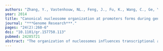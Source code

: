 ```yaml
---
authors: "Zhang, Y., Vastenhouw, NL., Feng, J., Fu, K., Wang, C., Ge, Y., **Pauli, A.,** van Hummelen, P., Schier, AF., Liu, XS."
year: 2014
title: "Canonical nucleosome organization at promoters forms during genome activation"
journal: "***Genome Research***."
pages: "24(2):260-6"
doi: "10.1101/gr.157750.113"
pubmed: 24285721
abstract: "The organization of nucleosomes influences transcriptional activity by controlling accessibility of DNA binding proteins to the genome. Genome-wide nucleosome binding profiles have identified a canonical nucleosome organization at gene promoters, where arrays of well-positioned nucleosomes emanate from nucleosome-depleted regions. The mechanisms of formation and the function of canonical promoter nucleosome organization remain unclear. Here we analyze the genome-wide location of nucleosomes during zebrafish embryogenesis and show that well-positioned nucleosome arrays appear on thousands of promoters during the activation of the zygotic genome. The formation of canonical promoter nucleosome organization is independent of DNA sequence preference, transcriptional elongation, and robust RNA polymerase II (Pol II) binding. Instead, canonical promoter nucleosome organization correlates with the presence of histone H3 lysine 4 trimethylation (H3K4me3) and affects future transcriptional activation. These findings reveal that genome activation is central to the organization of nucleosome arrays during early embryogenesis."
---
```

